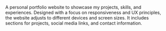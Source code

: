 A personal portfolio website to showcase my projects, skills, and experiences. Designed with a focus on responsiveness and UX principles, the website adjusts to different devices and screen sizes. It includes sections for projects, social media links, and contact information.
